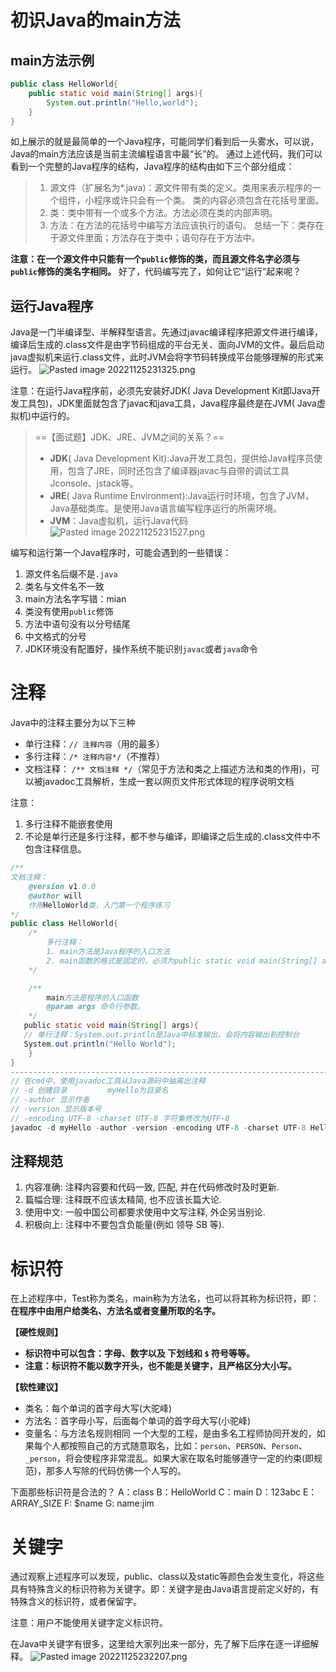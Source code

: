 # 初识Java的main方法

## main方法示例
```java
public class HelloWorld{
	public static void main(String[] args){ 
		System.out.println("Hello,world");
	} 
}
```
如上展示的就是最简单的一个Java程序，可能同学们看到后一头雾水，可以说，Java的main方法应该是当前主流编程语言中最“长”的。
通过上述代码，我们可以看到一个完整的Java程序的结构，Java程序的结构由如下三个部分组成：
> 1. 源文件（扩展名为*.java)：源文件带有类的定义。类用来表示程序的一个组件，小程序或许只会有一个类。 类的内容必须包含在花括号里面。
> 2. 类：类中带有一个或多个方法。方法必须在类的内部声明。
> 3. 方法：在方法的花括号中编写方法应该执行的语句。
>总结一下：类存在于源文件里面；方法存在于类中；语句存在于方法中。

**注意：在一个源文件中只能有一个`public`修饰的类，而且源文件名字必须与`public`修饰的类名字相同。** 
好了，代码编写完了，如何让它“运行”起来呢？


## 运行Java程序
Java是一门半编译型、半解释型语言。先通过javac编译程序把源文件进行编译，编译后生成的.class文件是由字节码组成的平台无关、面向JVM的文件。最后启动java虚拟机来运行.class文件，此时JVM会将字节码转换成平台能够理解的形式来运行。
![Pasted image 20221125231325.png](https://image-1311137268.cos.ap-chengdu.myqcloud.com/SiYuan/Pasted%20image%2020221125231325.png)

注意：在运行Java程序前，必须先安装好JDK( Java Development Kit即Java开发工具包)，JDK里面就包含了javac和java工具，Java程序最终是在JVM( Java虚拟机)中运行的。

>==【面试题】JDK、JRE、JVM之间的关系？==
>- **JDK**( Java Development Kit):Java开发工具包，提供给Java程序员使用，包含了JRE，同时还包含了编译器javac与自带的调试工具Jconsole、jstack等。
>- **JRE**( Java Runtime Environment):Java运行时环境，包含了JVM，Java基础类库。是使用Java语言编写程序运行的所需环境。
>- **JVM**：Java虚拟机，运行Java代码
>![Pasted image 20221125231527.png](https://image-1311137268.cos.ap-chengdu.myqcloud.com/SiYuan/Pasted%20image%2020221125231527.png)


编写和运行第一个Java程序时，可能会遇到的一些错误：
1. 源文件名后缀不是`.java`
2. 类名与文件名不一致
3. main方法名字写错：mian
4. 类没有使用`public`修饰
5. 方法中语句没有以分号结尾
6. 中文格式的分号
7. JDK环境没有配置好，操作系统不能识别`javac`或者`java`命令


# 注释
Java中的注释主要分为以下三种
- 单行注释：`// 注释内容`（用的最多） 
- 多行注释：`/* 注释内容*/`（不推荐）
- 文档注释： `/** 文档注释 */`（常见于方法和类之上描述方法和类的作用)，可以被javadoc工具解析，生成一套以网页文件形式体现的程序说明文档

注意：
1. 多行注释不能嵌套使用
2. 不论是单行还是多行注释，都不参与编译，即编译之后生成的.class文件中不包含注释信息。

```java
/**
文档注释：
	@version v1.0.0 
	@author will
	作用HelloWorld类，入门第一个程序练习 
*/
public class HelloWorld{ 
	/*
		多行注释：
		1. main方法是Java程序的入口方法
		2. main函数的格式是固定的，必须为public static void main(String[] args) 
	*/

	/**
		main方法是程序的入口函数 
		@param args 命令行参数。 
	*/
   public static void main(String[] args){
   // 单行注释：System.out.println是Java中标准输出，会将内容输出到控制台 
   System.out.println("Hello World");
	} 
}
------------------------------------------------------------------------------------
// 在cmd中，使用javadoc工具从Java源码中抽离出注释 
// -d 创建目录         myHello为目录名
// -author 显示作者 
// -version 显示版本号
// -encoding UTF-8 -charset UTF-8 字符集修改为UTF-8
javadoc -d myHello -author -version -encoding UTF-8 -charset UTF-8 HelloWorld.java
```

## 注释规范
1. 内容准确: 注释内容要和代码一致, 匹配, 并在代码修改时及时更新.
2. 篇幅合理: 注释既不应该太精简, 也不应该长篇大论.
3. 使用中文: 一般中国公司都要求使用中文写注释, 外企另当别论.
4. 积极向上: 注释中不要包含负能量(例如  领导 SB 等).


# 标识符
在上述程序中，Test称为类名，main称为方法名，也可以将其称为标识符，即：**在程序中由用户给类名、方法名或者变量所取的名字。**

**【硬性规则】**
- **标识符中可以包含：字母、数字以及  下划线和 `$` 符号等等。**
- **注意：标识符不能以数字开头，也不能是关键字，且严格区分大小写。** 

**【软性建议】**
- 类名：每个单词的首字母大写(大驼峰)
- 方法名：首字母小写，后面每个单词的首字母大写(小驼峰) 
- 变量名：与方法名规则相同
一个大型的工程，是由多名工程师协同开发的，如果每个人都按照自己的方式随意取名，比如：`person`、`PERSON`、`Person`、`_person`，将会使程序非常混乱。如果大家在取名时能够遵守一定的约束(即规范)，那多人写除的代码仿佛一个人写的。

下面那些标识符是合法的？
A：class     B：HelloWorld       C：main         D：123abc       E：ARRAY_SIZE         F: $name         G: name:jim


# 关键字
通过观察上述程序可以发现，public、class以及static等颜色会发生变化，将这些具有特殊含义的标识符称为关键字。即：关键字是由Java语言提前定义好的，有特殊含义的标识符，或者保留字。

注意：用户不能使用关键字定义标识符。

在Java中关键字有很多，这里给大家列出来一部分，先了解下后序在逐一详细解释。
![Pasted image 20221125232207.png](https://image-1311137268.cos.ap-chengdu.myqcloud.com/SiYuan/Pasted%20image%2020221125232207.png)


